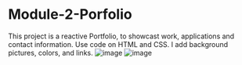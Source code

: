 # Module-2-Porfolio
This project is a reactive Portfolio, to showcast work, applications and contact information.
Use code on HTML and CSS.
I add background pictures, colors, and links.
![image](https://user-images.githubusercontent.com/111590453/192362858-8cbe0352-5ff1-4a4a-a045-5a050dd4aa70.png)
![image](https://user-images.githubusercontent.com/111590453/192362744-d6503304-28f3-4af8-b8ee-8b54dac85f9e.png)
